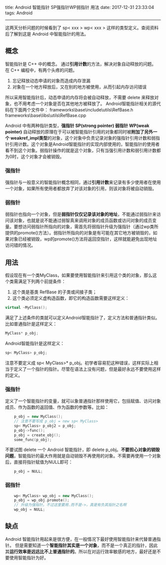 title: Android 智能指针 SP强指针WP弱指针 用法
date: 2017-12-31 23:33:04
tags: Android

---

这两天分析问题的时候看到了 sp< xxx > wp< xxx > 这样的类型定义。查阅资料后了解到这是 Android 中智能指针的用法。
## 概念
智能指针是 C++ 中的概念。
通过**引用计数**的方法，解决对象自动释放的问题。
在 C++ 编程中，有两个头疼的问题。
1. 忘记释放动态申请的对象而造成内存泄漏
2. 对象在一个地方释放后，又在别的地方被使用，从而引起内存访问错误

所以采用智能指针后，动态申请的内存将会被自动释放，不需要 delete 来释放对象，也不用考虑一个对象是否在其他地方被释放了。
Android智能指针相关的源代码在下面两个文件中：
frameworks\base\include\utils\RefBase.h
frameworks\base\libs\utils\RefBase.cpp

Android 中有两种指针类型，**强指针 SP(strong pointer) 弱指针 WP(weak pointer)**
自动释放的原理在于可以被智能指针引用的对象都同时被**附加了另外一个 weakref_impl类型**的对象，这个对象中负责记录对象的强指针引用计数和弱指针引用计数。这个对象是Android智能指针的实现内部使用的，智能指针的使用者看不到这个对象。弱指针操作的就是这个对象，只有当强引用计数和弱引用计数都为0时，这个对象才会被销毁。
### 强指针
强指针与一般意义的智能指针概念相同，通过**引用计数**来记录有多少使用者在使用一个对象，如果所有使用者都放弃了对该对象的引用，则该对象将被自动销毁。
### 弱指针
弱指针也指向一个对象，但是**弱指针仅仅记录该对象的地址**，不能通过弱指针来访问该对象，也就是说不能通过弱智真来调用对象的成员函数或访问对象的成员变量。要想访问弱指针所指向的对象，需首先将弱指针升级为强指针（通过wp类所提供的promote()方法）。弱指针所指向的对象是有可能在其它地方被销毁的，如果对象已经被销毁，wp的promote()方法将返回空指针，这样就能避免出现地址访问错的情况。


## 用法
假设现在有一个类MyClass，如果要使用智能指针来引用这个类的对象，那么这个类需满足下列两个前提条件：
1.  这个类是基类 RefBase 的子类或间接子类；
2.  这个类必须定义虚构造函数，即它的构造函数需要这样定义：
```cpp
virtual ~MyClass(); 
```
满足了上述条件的类就可以定义Android智能指针了，定义方法和普通指针类似。比如普通指针是这样定义：
```cpp
MyClass* p_obj; 
```
Android智能指针是这样定义：
```cpp
sp< MyClass> p_obj; 
```
注意不要定义成 sp< MyClass>* p_obj。初学者容易犯这种错误，这样实际上相当于定义了一个指针的指针。尽管在语法上没有问题，但是最好永远不要使用这样的定义。

### 强指针
定义了一个智能指针的变量，就可以象普通指针那样使用它，包括赋值、访问对象成员、作为函数的返回值、作为函数的参数等。比如：
```cpp
    p_obj = new MyClass();   
    // 注意不要写成 p_obj = new sp< MyClass> 
    sp< MyClass> p_obj2 = p_obj;  
    p_obj->func();  
    p_obj = create_obj();  
    some_func(p_obj); 
```
不要试图 delete 一个 Android 智能指针，即 delete p_obj。**不要担心对象的销毁问题**，智能指针的最大作用就是自动销毁不再使用的对象。不需要再使用一个对象后，直接将指针赋值为NULL即可：
```cpp
	p_obj = NULL;
```

### 弱指针
```cpp
    wp< MyClass> wp_obj = new MyClass();  
    p_obj = wp_obj.promote();   
    // 升级为强指针。不过这里要用.而不是->，真是有负其指针之名啊  
    wp_obj = NULL; 
```


## 缺点
Android 智能指针用起来是很方便，在一般情况下最好使用智能指针来代替普通指针。
但是需要知道一个**智能指针其实是一个对象**，而不是一个真正的指针，因此其**运行效率是远远比不上普通指针的**。所以在对运行效率敏感的地方，最好还是不要使用智能指针为好。










